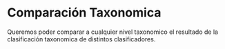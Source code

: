 # Comparación Taxonomica

Queremos poder comparar a cualquier nivel taxonomico el resultado de la clasificación taxonomica de distintos clasificadores.










